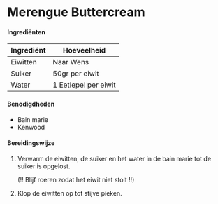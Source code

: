 # Merengue Buttercream

#### Ingrediënten

| Ingrediënt | Hoeveelheid          |
| ---------- | -------------------- |
| Eiwitten   | Naar Wens            |
| Suiker     | 50gr per eiwit       |
| Water      | 1 Eetlepel per eiwit |

#### Benodigdheden

- Bain marie
- Kenwood

#### Bereidingswijze

1. Verwarm de eiwitten, de suiker en het water in de bain marie tot de suiker is opgelost. 

	(!! Blijf roeren zodat het eiwit niet stolt !!)

2. Klop de eiwitten op tot stijve pieken.